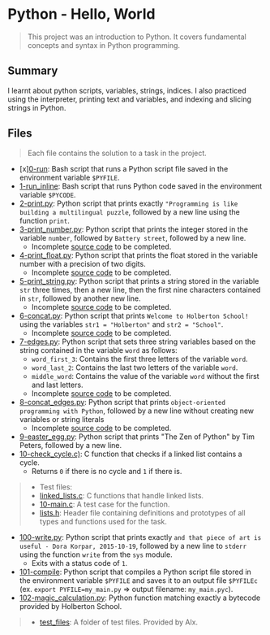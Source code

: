 # Python - Hello, World

> This project was an introduction to Python. It covers fundamental concepts and syntax in Python programming.

## Summary

I learnt about python scripts, variables, strings, indices. I also practiced using the interpreter, printing text and variables, and indexing and slicing strings in Python.

## Files

> Each file contains the solution to a task in the project.

- [x][0-run](https://github.com/Ebube-Ochemba/alx-higher_level_programming/blob/master/0x00-python-hello_world/0-run): Bash script that runs a Python script file saved in the environment variable `$PYFILE`.
- [1-run_inline](https://github.com/Ebube-Ochemba/alx-higher_level_programming/blob/master/0x00-python-hello_world/1-run_inline):  Bash script that runs Python code saved in the environment variable `$PYCODE`.
- [2-print.py](https://github.com/Ebube-Ochemba/alx-higher_level_programming/blob/master/0x00-python-hello_world/2-print.py): Python script that prints exactly `"Programming is like building a multilingual puzzle`, followed by a new line using the function `print`.
- [3-print_number.py](https://github.com/Ebube-Ochemba/alx-higher_level_programming/blob/master/0x00-python-hello_world/3-print_number.py): Python script that prints the integer stored in the variable `number`, followed by `Battery street`, followed by a new line.
	- Incomplete [source code](https://github.com/holbertonschool/0x00.py/blob/master/3-print_number.py) to be completed.
- [4-print_float.py](https://github.com/Ebube-Ochemba/alx-higher_level_programming/blob/master/0x00-python-hello_world/4-print_float.py): Python script that prints the float stored in the variable number with a precision of two digits.
	- Incomplete [source code](https://github.com/holbertonschool/0x00.py/blob/master/4-print_float.py) to be completed.
- [5-print_string.py](https://github.com/Ebube-Ochemba/alx-higher_level_programming/blob/master/0x00-python-hello_world/5-print_string.py): Python script that prints a string stored in the variable `str` three times, then a new line, then the first nine characters contained in `str`, followed by another new line.
	- Incomplete [source code](https://github.com/holbertonschool/0x00.py/blob/master/5-print_string.py) to be completed.
- [6-concat.py](https://github.com/Ebube-Ochemba/alx-higher_level_programming/blob/master/0x00-python-hello_world/6-concat.py): Python script that prints `Welcome to Holberton School!` using the variables `str1 = "Holberton"` and `str2 = "School"`.
	- Incomplete [source code](https://github.com/holbertonschool/0x00.py/blob/master/6-concat.py) to be completed.
- [7-edges.py](https://github.com/Ebube-Ochemba/alx-higher_level_programming/blob/master/0x00-python-hello_world/7-edges.py): Python script that sets three string variables based on the string contained in the variable `word` as follows:
	- `word_first_3`: Contains the first three letters of the variable `word`.
	- `word_last_2`: Contains the last two letters of the variable `word`.
	- `middle_word`: Contains the value of the variable `word` without the first and last letters.
	- Incomplete [source code](https://github.com/holbertonschool/0x00.py/blob/master/7-edges.py) to be completed.
- [8-concat_edges.py](https://github.com/Ebube-Ochemba/alx-higher_level_programming/blob/master/0x00-python-hello_world/8-concat_edges.py): Python script that prints `object-oriented programming with Python`, followed by a new line without creating new variables or string literals
	- Incomplete [source code](https://github.com/holbertonschool/0x00.py/blob/master/8-concat_edges.py) to be completed.
- [9-easter_egg.py](https://github.com/Ebube-Ochemba/alx-higher_level_programming/blob/master/0x00-python-hello_world/9-easter_egg.py): Python script that prints "The Zen of Python" by Tim Peters, followed by a new line.
- [10-check_cycle.c)](https://github.com/Ebube-Ochemba/alx-higher_level_programming/blob/master/0x00-python-hello_world/10-check_cycle.c): C function that checks if a linked list contains a cycle.
	- Returns `0` if there is no cycle and `1` if there is.
>	- Test files:
>	- [linked_lists.c](https://github.com/Ebube-Ochemba/alx-higher_level_programming/blob/master/0x00-python-hello_world/test_files/10-linked_lists.c): C functions that handle linked lists.
>	- [10-main.c](https://github.com/Ebube-Ochemba/alx-higher_level_programming/blob/master/0x00-python-hello_world/test_files/10-main.c): A test case for the function.
>	- [lists.h](https://github.com/Ebube-Ochemba/alx-higher_level_programming/blob/master/0x00-python-hello_world/lists.h): Header file containing definitions and prototypes of all types and functions used for the task.
- [100-write.py](https://github.com/Ebube-Ochemba/alx-higher_level_programming/blob/master/0x00-python-hello_world/100-write.py): Python script that prints exactly `and that piece of art is useful - Dora Korpar, 2015-10-19`, followed by a new line to `stderr` using the function `write` from the `sys` module.
	- Exits with a status code of `1`.
- [101-compile](https://github.com/Ebube-Ochemba/alx-higher_level_programming/blob/master/0x00-python-hello_world/101-compile): Python script that compiles a Python script file stored in the environment variable `$PYFILE` and saves it to an output file `$PYFILEc` (ex. `export PYFILE=my_main.py` => output filename: `my_main.pyc`).
- [102-magic_calculation.py](https://github.com/Ebube-Ochemba/alx-higher_level_programming/blob/master/0x00-python-hello_world/102-magic_calculation.py): Python function matching exactly a bytecode provided by Holberton School.

> - [test_files](https://github.com/Ebube-Ochemba/alx-higher_level_programming/tree/master/0x00-python-hello_world/test_files): A folder of test files. Provided by Alx.
